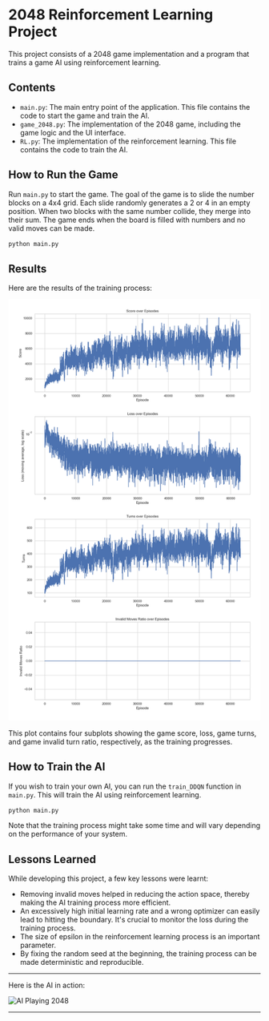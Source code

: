 
# 2048 Reinforcement Learning Project

This project consists of a 2048 game implementation and a program that trains a game AI using reinforcement learning.

## Contents

- `main.py`: The main entry point of the application. This file contains the code to start the game and train the AI.
- `game_2048.py`: The implementation of the 2048 game, including the game logic and the UI interface.
- `RL.py`: The implementation of the reinforcement learning. This file contains the code to train the AI.

## How to Run the Game

Run `main.py` to start the game. The goal of the game is to slide the number blocks on a 4x4 grid. Each slide randomly generates a 2 or 4 in an empty position. When two blocks with the same number collide, they merge into their sum. The game ends when the board is filled with numbers and no valid moves can be made.

```bash
python main.py
```

## Results

Here are the results of the training process:

![Results](result/nn_prioritize_replay_no_invalid_gamma_099_2.png)

This plot contains four subplots showing the game score, loss, game turns, and game invalid turn ratio, respectively, as the training progresses.

## How to Train the AI

If you wish to train your own AI, you can run the `train_DDQN` function in `main.py`. This will train the AI using reinforcement learning.

```bash
python main.py
```

Note that the training process might take some time and will vary depending on the performance of your system.

## Lessons Learned

While developing this project, a few key lessons were learnt:

- Removing invalid moves helped in reducing the action space, thereby making the AI training process more efficient.
- An excessively high initial learning rate and a wrong optimizer can easily lead to hitting the boundary. It's crucial to monitor the loss during the training process.
- The size of epsilon in the reinforcement learning process is an important parameter.
- By fixing the random seed at the beginning, the training process can be made deterministic and reproducible.

---

Here is the AI in action:

![AI Playing 2048](game_recording.gif)

---

